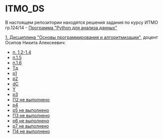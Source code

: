 # ITMO_DS

В настоящем репозитории находятся решения задания по курсу ИТМО 
гр.124/14 - [Программа "Python для анализа данных"](https://github.com/AndreyPovaliy/ITMO_DS/tree/main)


[1. Дисциплина "Основы программирования и алгоритмизации"](https://github.com/AndreyPovaliy/ITMO_DS/tree/main/01_Base), доцент Осипов Никита Алексеевич:											
  - [п. 1.2-1.4](https://github.com/AndreyPovaliy/ITMO_DS/blob/main/01_Base/01_Задания_по_курсу_ПовалийАА.docx)
  - [п.1.5](https://github.com/AndreyPovaliy/ITMO_DS/blob/main/01_Base/use_case.puml)
  - [п.1.6](https://github.com/AndreyPovaliy/ITMO_DS/blob/main/01_Base/diag_class.puml)
 - [Тд](https://github.com/AndreyPovaliy/ITMO_DS/blob/main/01_Base/data_types.py)
 - [р1](https://github.com/AndreyPovaliy/ITMO_DS/blob/main/01_Base/work_dt.py)
 - [р2](https://github.com/AndreyPovaliy/ITMO_DS/blob/main/01_Base/work_dt.py)
 - [dC](https://github.com/AndreyPovaliy/ITMO_DS/blob/main/01_Base/demoCost_задание.py)
 - [Y](https://github.com/AndreyPovaliy/ITMO_DS/blob/main/01_Base/Year_постановка%20задачи.py)
 - [р3](https://github.com/AndreyPovaliy/ITMO_DS/blob/main/01_Base/conditional.py)
 - [П2 не выполнено]()
 - [р4](https://github.com/AndreyPovaliy/ITMO_DS/blob/main/01_Base/conditional.py)
 - [р5 не выполнено ](https://github.com/AndreyPovaliy/ITMO_DS/blob/main/01_Base/list_dict.py)
 - [П3 не выполнено]()
 - [р6 не выполнено]()
 - [р7 не выполнено]()
 - [П4 не выполнено]()
